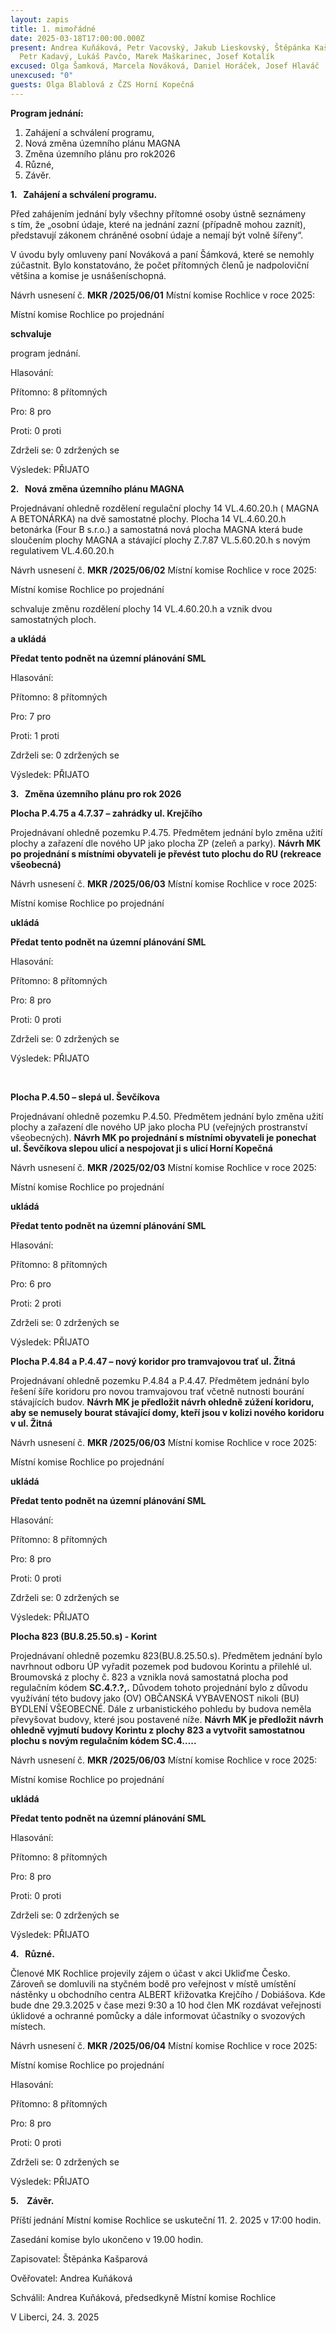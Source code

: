 ```yaml
---
layout: zapis
title: 1. mimořádné
date: 2025-03-18T17:00:00.000Z
present: Andrea Kuňáková, Petr Vacovský, Jakub Lieskovský, Štěpánka Kašparová,
  Petr Kadavý, Lukáš Pavčo, Marek Maškarinec, Josef Kotalík
excused: Olga Šamková, Marcela Nováková, Daniel Horáček, Josef Hlaváč
unexcused: "0"
guests: Olga Blablová z ČZS Horní Kopečná
---
```

**Program jednání:**

1. Zahájení a schválení programu,
2. Nová změna územního plánu MAGNA
3. Změna územního plánu pro rok2026
4. Různé,
5. Závěr.

**1.   Zahájení a schválení programu.**

Před zahájením jednání byly všechny přítomné osoby ústně seznámeny s tím, že „osobní údaje, které na jednání zazní (případně mohou zaznít), představují zákonem chráněné osobní údaje a nemají být volně šířeny“. 

V úvodu byly omluveny paní Nováková a paní Šámková, které se nemohly zúčastnit. Bylo konstatováno, že počet přítomných členů je nadpoloviční většina a komise je usnášeníschopná.

Návrh usnesení č. **MKR /2025/06/01** Místní komise Rochlice v roce 2025:

Místní komise Rochlice po projednání 

**schvaluje** 

program jednání.

Hlasování:

Přítomno: 8 přítomných

Pro: 8 pro

Proti: 0 proti

Zdrželi se: 0 zdržených se

Výsledek: PŘIJATO

**2.   Nová změna územního plánu MAGNA**

Projednávaní ohledně rozdělení regulační plochy 14 VL.4.60.20.h ( MAGNA A BETONÁRKA) na dvě samostatné plochy. Plocha 14 VL.4.60.20.h betonárka (Four B s.r.o.) a samostatná nová plocha MAGNA která bude sloučením plochy MAGNA a stávající plochy Z.7.87 VL.5.60.20.h s novým regulativem VL.4.60.20.h    

Návrh usnesení č. **MKR /2025/06/02** Místní komise Rochlice v roce 2025:

Místní komise Rochlice po projednání

schvaluje změnu rozdělení plochy 14 VL.4.60.20.h a vznik dvou samostatných ploch.

**a ukládá** 

**Předat tento podnět na územní plánování SML**

Hlasování:

Přítomno: 8 přítomných

Pro: 7 pro

Proti: 1 proti

Zdrželi se: 0 zdržených se

Výsledek: PŘIJATO

**3.   Změna územního plánu pro rok 2026** 

**Plocha P.4.75 a 4.7.37 – zahrádky ul. Krejčího**

Projednávaní ohledně pozemku P.4.75. Předmětem jednání bylo změna užití plochy a zařazení dle nového UP jako plocha ZP (zeleň a parky). **Návrh MK po projednání s místními obyvateli je převést tuto plochu do RU (rekreace všeobecná)**  

Návrh usnesení č. **MKR /2025/06/03** Místní komise Rochlice v roce 2025:

Místní komise Rochlice po projednání 

**ukládá** 

**Předat tento podnět na územní plánování SML**

Hlasování:

Přítomno: 8 přítomných

Pro: 8 pro

Proti: 0 proti

Zdrželi se: 0 zdržených se

Výsledek: PŘIJATO

          

**Plocha P.4.50 – slepá ul. Ševčíkova**

Projednávaní ohledně pozemku P.4.50. Předmětem jednání bylo změna užití plochy a zařazení dle nového UP jako plocha PU (veřejných prostranství všeobecných). **Návrh MK po projednání s místními obyvateli je ponechat ul. Ševčíkova slepou ulicí a nespojovat ji s ulicí Horní Kopečná**

Návrh usnesení č. **MKR /2025/02/03** Místní komise Rochlice v roce 2025:

Místní komise Rochlice po projednání 

**ukládá** 

**Předat tento podnět na územní plánování SML**

Hlasování:

Přítomno: 8 přítomných

Pro: 6 pro

Proti: 2 proti

Zdrželi se: 0 zdržených se

Výsledek: PŘIJATO

**Plocha P.4.84 a P.4.47 – nový koridor pro tramvajovou trať ul. Žitná**

Projednávaní ohledně pozemku P.4.84 a P.4.47. Předmětem jednání bylo řešení šíře koridoru pro novou tramvajovou trať včetně nutnosti bourání stávajících budov. **Návrh MK je předložit návrh ohledně zúžení koridoru, aby se nemusely bourat stávající domy, kteří jsou v kolizi nového koridoru v ul. Žitná**  

Návrh usnesení č. **MKR /2025/06/03** Místní komise Rochlice v roce 2025:

Místní komise Rochlice po projednání 

**ukládá** 

**Předat tento podnět na územní plánování SML**

Hlasování:

Přítomno: 8 přítomných

Pro: 8 pro

Proti: 0 proti

Zdrželi se: 0 zdržených se

Výsledek: PŘIJATO

**Plocha 823 (BU.8.25.50.s) - Korint**

Projednávaní ohledně pozemku 823(BU.8.25.50.s). Předmětem jednání bylo navrhnout odboru ÚP vyřadit pozemek pod budovou Korintu a přilehlé ul. Broumovská z plochy č. 823 a vznikla nová samostatná plocha pod regulačním kódem **SC.4.?.?,.** Důvodem tohoto projednání bylo z důvodu využívání této budovy jako (OV) OBČANSKÁ VYBAVENOST nikoli (BU) BYDLENÍ VŠEOBECNÉ. Dále z urbanistického pohledu by budova neměla převyšovat budovy, které jsou postavené níže. **Návrh MK je předložit návrh ohledně vyjmutí budovy Korintu z plochy 823 a vytvořit samostatnou plochu s novým regulačním kódem SC.4…..**  

Návrh usnesení č. **MKR /2025/06/03** Místní komise Rochlice v roce 2025:

Místní komise Rochlice po projednání 

**ukládá** 

**Předat tento podnět na územní plánování SML**

Hlasování:

Přítomno: 8 přítomných

Pro: 8 pro

Proti: 0 proti

Zdrželi se: 0 zdržených se

Výsledek: PŘIJATO

**4.   Různé.**

Členové MK Rochlice projevily zájem o účast v akci Ukliďme Česko. Zároveň se domluvili na styčném bodě pro veřejnost v místě umístění nástěnky u obchodního centra ALBERT křižovatka Krejčího / Dobiášova. Kde bude dne 29.3.2025 v čase mezi 9:30 a 10 hod člen MK rozdávat veřejnosti úklidové a ochranné pomůcky a dále informovat účastníky o svozových místech. 

Návrh usnesení č. **MKR /2025/06/04** Místní komise Rochlice v roce 2025:

Místní komise Rochlice po projednání

Hlasování:

Přítomno: 8 přítomných

Pro: 8 pro

Proti: 0 proti

Zdrželi se: 0 zdržených se

Výsledek: PŘIJATO

**5.    Závěr.**

Příští jednání Místní komise Rochlice se uskuteční 11. 2. 2025 v 17:00 hodin.

Zasedání komise bylo ukončeno v 19.00 hodin.

Zapisovatel: Štěpánka Kašparová

Ověřovatel: Andrea Kuňáková

Schválil: Andrea Kuňáková, předsedkyně Místní komise Rochlice 

V Liberci, 24. 3. 2025
